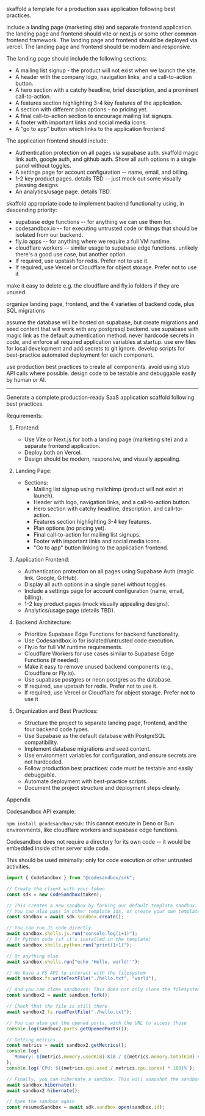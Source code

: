 skaffold a template for a production saas application following best practices. 

include a landing page (marketing site) and separate frontend application. the landing page and frontend should vite or next.js or some other common frontend framework. The landing page and frontend should be deployed via vercel. The landing page and frontend should be modern and responsive.

The landing page should include the following sections:

- A mailing list signup - the product will not exist when we launch the site.
- A header with the company logo, navigation links, and a call-to-action button.
- A hero section with a catchy headline, brief description, and a prominent call-to-action.
- A features section highlighting 3-4 key features of the application.
- A section with different plan options - no pricing yet.
- A final call-to-action section to encourage mailing list signups.
- A footer with important links and social media icons.
- A "go to app" button which links to the application frontend

The application frontend should include:
- Authentication protection on all pages via supabase auth. skaffold magic link auth, google auth, and github auth. Show all auth options in a single panel without toggles.
- A settings page for account configuration -- name, email, and billing.
- 1-2 key product pages. details TBD -- just mock out some visually pleasing designs.
- An analytics/usage page. details TBD.

skaffold appropriate code to implement backend functionality using, in descending priority:
- supabase edge functions -- for anything we can use them for.
- codesandbox.io -- for executing untrusted code or things that should be isolated from our backend.
- fly.io apps -- for anything where we require a full VM runtime.
- cloudflare workers -- similar usage to supabase edge functions. unlikely there's a good use case, but another option.
- If required, use upstash for redis. Prefer not to use it.
- If required, use Vercel or Cloudflare for object storage. Prefer not to use it

make it easy to delete e.g. the cloudflare and fly.io folders if they are unused.

organize landing page, frontend, and the 4 varieties of backend code, plus SQL migrations

assume the database will be hosted on supabase, but create migrations and seed content that will work with any postgresql backend. use supabase with magic link as the default authentication method. never hardcode secrets in code, and enforce all required application variables at startup. use env files for local development and add secrets to git ignore. develop scripts for best-practice automated deployment for each component.

use production best practices to create all components. avoid using stub API calls where possible. design code to be testable and debuggable easily by human or AI.

---

Generate a complete production-ready SaaS application scaffold following best practices. 

Requirements:
1. Frontend:
   - Use Vite or Next.js for both a landing page (marketing site) and a separate frontend application.
   - Deploy both on Vercel.
   - Design should be modern, responsive, and visually appealing.

2. Landing Page:
   - Sections: 
     - Mailing list signup using mailchimp (product will not exist at launch).
     - Header with logo, navigation links, and a call-to-action button.
     - Hero section with catchy headline, description, and call-to-action.
     - Features section highlighting 3-4 key features.
     - Plan options (no pricing yet).
     - Final call-to-action for mailing list signups.
     - Footer with important links and social media icons.
     - "Go to app" button linking to the application frontend.

3. Application Frontend:
   - Authentication protection on all pages using Supabase Auth (magic link, Google, GitHub).
   - Display all auth options in a single panel without toggles.
   - Include a settings page for account configuration (name, email, billing).
   - 1-2 key product pages (mock visually appealing designs).
   - Analytics/usage page (details TBD).

4. Backend Architecture:
   - Prioritize Supabase Edge Functions for backend functionality.
   - Use Codesandbox.io for isolated/untrusted code execution.
   - Fly.io for full VM runtime requirements.
   - Cloudflare Workers for use cases similar to Supabase Edge Functions (if needed).
   - Make it easy to remove unused backend components (e.g., Cloudflare or Fly.io).
   - Use supabase postgres or neon postgres as the database.
   - If required, use upstash for redis. Prefer not to use it.
   - If required, use Vercel or Cloudflare for object storage. Prefer not to use it

5. Organization and Best Practices:
   - Structure the project to separate landing page, frontend, and the four backend code types.
   - Use Supabase as the default database with PostgreSQL compatibility. 
   - Implement database migrations and seed content.
   - Use environment variables for configuration, and ensure secrets are not hardcoded.
   - Follow production best practices: code must be testable and easily debuggable.
   - Automate deployment with best-practice scripts.
   - Document the project structure and deployment steps clearly.


Appendix

Codesandbox API example:

`npm install @codesandbox/sdk`: this cannot execute in Deno or Bun environments, like cloudflare workers and supabase edge functions.

Codesandbox does not require a directory for its own code -- it would be embedded inside other server side code.

This should be used minimally: only for code execution or other untrusted activities.

```typescript
import { CodeSandbox } from "@codesandbox/sdk";

// Create the client with your token  
const sdk = new CodeSandbox(token);

// This creates a new sandbox by forking our default template sandbox.  
// You can also pass in other template ids, or create your own template to fork from.  
const sandbox = await sdk.sandbox.create();

// You can run JS code directly  
await sandbox.shells.js.run("console.log(1+1)");  
// Or Python code (if it's installed in the template)  
await sandbox.shells.python.run("print(1+1)");

// Or anything else  
await sandbox.shells.run("echo 'Hello, world!'");

// We have a FS API to interact with the filesystem  
await sandbox.fs.writeTextFile("./hello.txt", "world");

// And you can clone sandboxes! This does not only clone the filesystem, processes that are running in the original sandbox will also be cloned!  
const sandbox2 = await sandbox.fork();

// Check that the file is still there  
await sandbox2.fs.readTextFile("./hello.txt");

// You can also get the opened ports, with the URL to access those  
console.log(sandbox2.ports.getOpenedPorts());

// Getting metrics...  
const metrics = await sandbox2.getMetrics();  
console.log(  
  `Memory: ${metrics.memory.usedKiB} KiB / ${metrics.memory.totalKiB} KiB`  
);  
console.log(`CPU: ${(metrics.cpu.used / metrics.cpu.cores) * 100}%`);

// Finally, you can hibernate a sandbox. This will snapshot the sandbox and stop it. Next time you start the sandbox, it will continue where it left off, as we created a memory snapshot.  
await sandbox.hibernate();  
await sandbox2.hibernate();

// Open the sandbox again  
const resumedSandbox = await sdk.sandbox.open(sandbox.id);
```